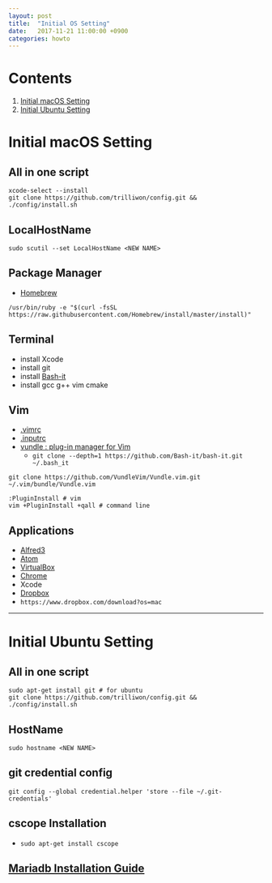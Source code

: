 ```yaml
---
layout: post
title:  "Initial OS Setting"
date:   2017-11-21 11:00:00 +0900
categories: howto
---
```


# Contents
1. [Initial macOS Setting](#initial-macos-setting)
2. [Initial Ubuntu Setting](#initial-ubuntu-setting)

# Initial macOS Setting

## All in one script

```
xcode-select --install
git clone https://github.com/trilliwon/config.git && ./config/install.sh
```
## LocalHostName

```
sudo scutil --set LocalHostName <NEW NAME>
```

## Package Manager

- [Homebrew](https://brew.sh)
```
/usr/bin/ruby -e "$(curl -fsSL https://raw.githubusercontent.com/Homebrew/install/master/install)"
```

## Terminal

- install Xcode
- install git
- install [Bash-it](https://github.com/Bash-it/bash-it)
- install gcc g++ vim cmake

## Vim

- [.vimrc](https://github.com/trilliwon/config/blob/master/.vimrc)
- [.inputrc](https://github.com/trilliwon/config/blob/master/.inputrc)
- [vundle : plug-in manager for Vim](https://github.com/VundleVim/Vundle.vim)
  - `git clone --depth=1 https://github.com/Bash-it/bash-it.git ~/.bash_it`

```
git clone https://github.com/VundleVim/Vundle.vim.git ~/.vim/bundle/Vundle.vim

:PluginInstall # vim
vim +PluginInstall +qall # command line
```

## Applications

- [Alfred3](https://www.alfredapp.com)
- [Atom](https://atom.io)
- [VirtualBox](https://www.virtualbox.org)
- [Chrome](https://www.google.com/chrome/)
- Xcode
- [Dropbox](https://www.dropbox.com)
 - `https://www.dropbox.com/download?os=mac`

---

# Initial Ubuntu Setting

## All in one script
```
sudo apt-get install git # for ubuntu
git clone https://github.com/trilliwon/config.git && ./config/install.sh
```
## HostName
```
sudo hostname <NEW NAME>
```

## git credential config
```
git config --global credential.helper 'store --file ~/.git-credentials'
```

## cscope Installation

- `sudo apt-get install cscope`

## [Mariadb Installation Guide](https://downloads.mariadb.org/mariadb/repositories/#mirror=kaist&distro=Ubuntu&distro_release=xenial--ubuntu_xenial&version=10.2)
